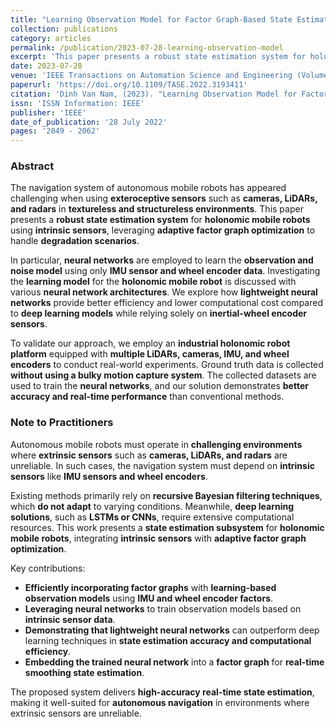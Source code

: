 ```yaml
---
title: "Learning Observation Model for Factor Graph-Based State Estimation Using Intrinsic Sensors"
collection: publications
category: articles
permalink: /publication/2023-07-28-learning-observation-model
excerpt: 'This paper presents a robust state estimation system for holonomic mobile robots using intrinsic sensors and adaptive factor graph optimization.'
date: 2023-07-28
venue: 'IEEE Transactions on Automation Science and Engineering (Volume: 20, Issue: 3, July 2023)'
paperurl: 'https://doi.org/10.1109/TASE.2022.3193411'
citation: 'Dinh Van Nam, (2023). "Learning Observation Model for Factor Graph-Based State Estimation Using Intrinsic Sensors." <i>IEEE Transactions on Automation Science and Engineering</i>, 20(3), pp. 2049-2062, DOI: 10.1109/TASE.2022.3193411.' 
issn: 'ISSN Information: IEEE'
publisher: 'IEEE'
date_of_publication: '28 July 2022'
pages: '2049 - 2062'
---
```


### Abstract
The navigation system of autonomous mobile robots has appeared challenging when using **exteroceptive sensors** such as **cameras, LiDARs, and radars** in **textureless and structureless environments**. This paper presents a **robust state estimation system** for **holonomic mobile robots** using **intrinsic sensors**, leveraging **adaptive factor graph optimization** to handle **degradation scenarios**.

In particular, **neural networks** are employed to learn the **observation and noise model** using only **IMU sensor and wheel encoder data**. Investigating the **learning model** for the **holonomic mobile robot** is discussed with various **neural network architectures**. We explore how **lightweight neural networks** provide better efficiency and lower computational cost compared to **deep learning models** while relying solely on **inertial-wheel encoder sensors**.

To validate our approach, we employ an **industrial holonomic robot platform** equipped with **multiple LiDARs, cameras, IMU, and wheel encoders** to conduct real-world experiments. Ground truth data is collected **without using a bulky motion capture system**. The collected datasets are used to train the **neural networks**, and our solution demonstrates **better accuracy and real-time performance** than conventional methods.

### Note to Practitioners
Autonomous mobile robots must operate in **challenging environments** where **extrinsic sensors** such as **cameras, LiDARs, and radars** are unreliable. In such cases, the navigation system must depend on **intrinsic sensors** like **IMU sensors and wheel encoders**.

Existing methods primarily rely on **recursive Bayesian filtering techniques**, which **do not adapt** to varying conditions. Meanwhile, **deep learning solutions**, such as **LSTMs or CNNs**, require extensive computational resources. This work presents a **state estimation subsystem** for **holonomic mobile robots**, integrating **intrinsic sensors** with **adaptive factor graph optimization**.

Key contributions:
- **Efficiently incorporating factor graphs** with **learning-based observation models** using **IMU and wheel encoder factors**.
- **Leveraging neural networks** to train observation models based on **intrinsic sensor data**.
- **Demonstrating that lightweight neural networks** can outperform deep learning techniques in **state estimation accuracy and computational efficiency**.
- **Embedding the trained neural network** into a **factor graph** for **real-time smoothing state estimation**.

The proposed system delivers **high-accuracy real-time state estimation**, making it well-suited for **autonomous navigation** in environments where extrinsic sensors are unreliable.
